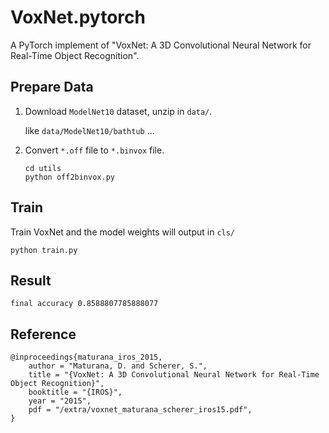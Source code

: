 # VoxNet.pytorch

A PyTorch implement of "VoxNet: A 3D Convolutional Neural Network for Real-Time Object Recognition".

## Prepare Data

1. Download `ModelNet10` dataset, unzip in `data/`.

    like `data/ModelNet10/bathtub` ...

2. Convert `*.off` file to `*.binvox` file.
   ```shell
   cd utils
   python off2binvox.py
   ```

## Train
Train VoxNet and the model weights will output in `cls/`
```shell
python train.py
```

## Result
```shell
final accuracy 0.8588807785888077
```

## Reference
```
@inproceedings{maturana_iros_2015,
    author = "Maturana, D. and Scherer, S.",
    title = "{VoxNet: A 3D Convolutional Neural Network for Real-Time Object Recognition}",
    booktitle = "{IROS}",
    year = "2015",
    pdf = "/extra/voxnet_maturana_scherer_iros15.pdf",
}
```
